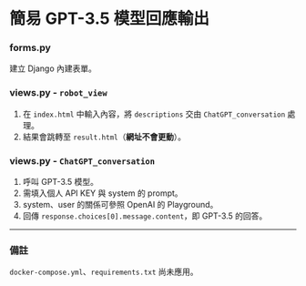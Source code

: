 # 簡易 GPT-3.5 模型回應輸出

### forms.py
建立 Django 內建表單。

### views.py - `robot_view`
1. 在 `index.html` 中輸入內容，將 `descriptions` 交由 `ChatGPT_conversation` 處理。
2. 結果會跳轉至 `result.html`（**網址不會更動**）。

### views.py - `ChatGPT_conversation`
1. 呼叫 GPT-3.5 模型。
2. 需填入個人 API KEY 與 system 的 prompt。
3. system、user 的關係可參照 OpenAI 的 Playground。
4. 回傳 `response.choices[0].message.content`，即 GPT-3.5 的回答。
---
### 備註
`docker-compose.yml`、`requirements.txt` 尚未應用。
